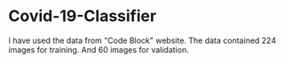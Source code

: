 # Covid-19-Classifier
I have used the data from "Code Block" website. The data contained 224 images for training. And 60 images for validation.
